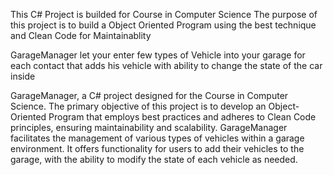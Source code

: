 
This C# Project is builded for Course in Computer Science
The purpose of this project is to build a Object Oriented Program using the best technique
and Clean Code for Maintainablity

GarageManager let your enter few types of Vehicle into your garage for each contact that adds his vehicle
with ability to change the state of the car inside 

GarageManager, a C# project designed for the Course in Computer Science. The primary objective of this project is to develop an Object-Oriented Program that employs best practices and adheres to Clean Code principles, ensuring maintainability and scalability.
GarageManager facilitates the management of various types of vehicles within a garage environment. It offers functionality for users to add their vehicles to the garage, with the ability to modify the state of each vehicle as needed.
